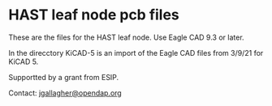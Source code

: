 # HAST leaf node pcb files
These are the files for the HAST leaf node. Use Eagle CAD 9.3 or later.

In the direcctory KiCAD-5 is an import of the Eagle CAD files from 3/9/21 for KiCAD 5.

Supportted by a grant from ESIP.

Contact: jgallagher@opendap.org

